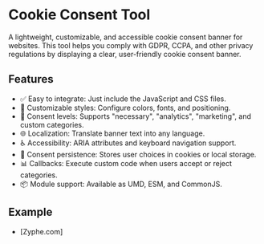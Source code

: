 # Cookie Consent Tool

A lightweight, customizable, and accessible cookie consent banner for websites. This tool helps you comply with GDPR, CCPA, and other privacy regulations by displaying a clear, user-friendly cookie consent banner.

## Features

- ✅ Easy to integrate: Just include the JavaScript and CSS files.
- 🎨 Customizable styles: Configure colors, fonts, and positioning.
- 📜 Consent levels: Supports "necessary", "analytics", "marketing", and custom categories.
- 🌐 Localization: Translate banner text into any language.
- ♿ Accessibility: ARIA attributes and keyboard navigation support.
- 🔄 Consent persistence: Stores user choices in cookies or local storage.
- 📊 Callbacks: Execute custom code when users accept or reject categories.
- 📦 Module support: Available as UMD, ESM, and CommonJS.

## Example
- [Zyphe.com] 
